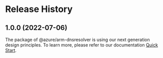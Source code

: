 # Release History
    
## 1.0.0 (2022-07-06)

The package of @azure/arm-dnsresolver is using our next generation design principles. To learn more, please refer to our documentation [Quick Start](https://aka.ms/js-track2-quickstart).
